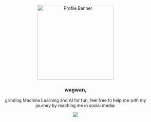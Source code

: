 <div align="center">

<a href="https://static.wikia.nocookie.net/logopedia/images/e/e8/DropoutBear.svg/revision/latest/scale-to-width-down/250?cb=20240115192643">
  <img src="https://static.wikia.nocookie.net/logopedia/images/e/e8/DropoutBear.svg/revision/latest/scale-to-width-down/250?cb=20240115192643" width="250" height="246" alt="Profile Banner">
</a>

<h3>wagwan,</h3>

<p>grinding Machine Learning and AI for fun, feel free to help me with my journey by reaching me in social media:</p>

<a href="https://twitter.com/raulfalks">
  <img src="https://img.shields.io/badge/@raulfalks-9F3443?style=for-the-badge&logo=twitter"/>
</a>

</div>
